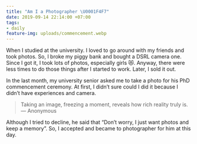 ```yaml
---
title: "Am I a Photographer \U0001F4F7"
date: 2019-09-14 22:14:00 +07:00
tags:
- daily
feature-img: uploads/commencement.webp
---
```


When I studied at the university. I loved to go around with my friends and took photos. So, I broke my piggy bank and bought a DSRL camera one. Since I got it, I took lots of photos, especially girls 😻. Anyway, there were less times to do those things after I started to work. Later, I sold it out.

In the last month, my university senior asked me to take a photo for his PhD commencement ceremony. At first, I didn’t sure could I did it because I didn’t have experiences and camera. 

> Taking an image, freezing a moment, reveals how rich reality truly is.
— Anonymous

Although I tried to decline, he said that “Don’t worry, I just want photos and keep a memory”. So, I accepted and became to photographer for him at this day.